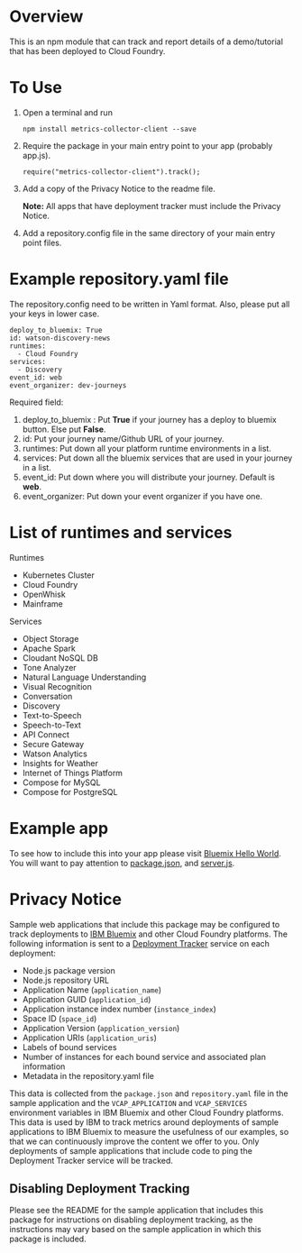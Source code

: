 # Overview

This is an npm module that can track and report details of a demo/tutorial that has been deployed to Cloud Foundry.

# To Use

1. Open a terminal and run  
   ```
   npm install metrics-collector-client --save
   ```
2. Require the package in your main entry point to your app (probably app.js).  
    ```
    require("metrics-collector-client").track();
    ```
3. Add a copy of the Privacy Notice to the readme file. 

   **Note:** All apps that have deployment tracker must include the Privacy Notice.

4. Add a repository.config file in the same directory of your main entry point files.


# Example **repository.yaml** file
The repository.config need to be written in Yaml format. Also, please put all your keys in lower case.

```
deploy_to_bluemix: True
id: watson-discovery-news
runtimes: 
  - Cloud Foundry
services: 
  - Discovery
event_id: web
event_organizer: dev-journeys
```

Required field:
1. deploy_to_bluemix : Put **True** if your journey has a deploy to bluemix button. Else put **False**.
2. id: Put your journey name/Github URL of your journey.
3. runtimes: Put down all your platform runtime environments in a list.
4. services: Put down all the bluemix services that are used in your journey in a list.
5. event_id: Put down where you will distribute your journey. Default is **web**. 
6. event_organizer: Put down your event organizer if you have one.

# List of runtimes and services

Runtimes

- Kubernetes Cluster
- Cloud Foundry
- OpenWhisk
- Mainframe

Services

- Object Storage
- Apache Spark
- Cloudant NoSQL DB
- Tone Analyzer
- Natural Language Understanding
- Visual Recognition
- Conversation
- Discovery
- Text-to-Speech
- Speech-to-Text
- API Connect
- Secure Gateway
- Watson Analytics
- Insights for Weather
- Internet of Things Platform
- Compose for MySQL
- Compose for PostgreSQL

# Example app

To see how to include this into your app please visit [Bluemix Hello World](https://github.com/IBM-Bluemix/bluemix-hello-node).  You will want to pay attention to [package.json](https://github.com/IBM-Bluemix/bluemix-hello-node/blob/master/package.json#L9), and [server.js](https://github.com/IBM-Bluemix/bluemix-hello-node/blob/master/server.js#L15).

# Privacy Notice

Sample web applications that include this package may be configured to track deployments to [IBM Bluemix](https://www.bluemix.net/) and other Cloud Foundry platforms. The following information is sent to a [Deployment Tracker](https://github.com/IBM/metrics-collector-service) service on each deployment:

* Node.js package version
* Node.js repository URL
* Application Name (`application_name`)
* Application GUID (`application_id`)
* Application instance index number (`instance_index`)
* Space ID (`space_id`)
* Application Version (`application_version`)
* Application URIs (`application_uris`)
* Labels of bound services
* Number of instances for each bound service and associated plan information
* Metadata in the repository.yaml file

This data is collected from the `package.json` and `repository.yaml` file in the sample application and the `VCAP_APPLICATION` and `VCAP_SERVICES` environment variables in IBM Bluemix and other Cloud Foundry platforms. This data is used by IBM to track metrics around deployments of sample applications to IBM Bluemix to measure the usefulness of our examples, so that we can continuously improve the content we offer to you. Only deployments of sample applications that include code to ping the Deployment Tracker service will be tracked.

## Disabling Deployment Tracking

Please see the README for the sample application that includes this package for instructions on disabling deployment tracking, as the instructions may vary based on the sample application in which this package is included.
